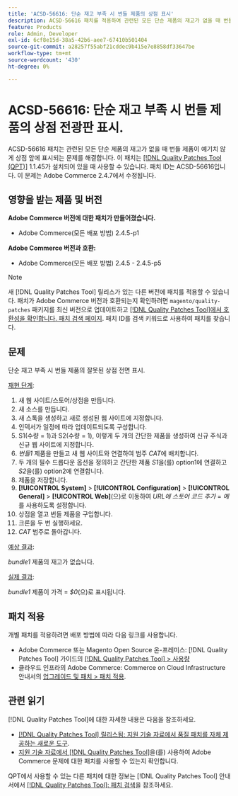 ```yaml
---
title: 'ACSD-56616: 단순 재고 부족 시 번들 제품의 상점 표시'
description: ACSD-56616 패치를 적용하여 관련된 모든 단순 제품의 재고가 없을 때 번들 제품이 상점 앞에 예기치 않게 표시되는 Adobe Commerce 문제를 해결합니다.
feature: Products
role: Admin, Developer
exl-id: 6cf8e15d-38a5-42b6-aee7-67410b501404
source-git-commit: a28257f55abf21cddec9b415e7e8858df33647be
workflow-type: tm+mt
source-wordcount: '430'
ht-degree: 0%

---
```


# ACSD-56616: 단순 재고 부족 시 번들 제품의 상점 전광판 표시.

ACSD-56616 패치는 관련된 모든 단순 제품의 재고가 없을 때 번들 제품이 예기치 않게 상점 앞에 표시되는 문제를 해결합니다. 이 패치는 [[!DNL Quality Patches Tool (QPT)]](/help/announcements/adobe-commerce-announcements/magento-quality-patches-released-new-tool-to-self-serve-quality-patches.md) 1.1.45가 설치되어 있을 때 사용할 수 있습니다. 패치 ID는 ACSD-56616입니다. 이 문제는 Adobe Commerce 2.4.7에서 수정됩니다.

## 영향을 받는 제품 및 버전

**Adobe Commerce 버전에 대한 패치가 만들어졌습니다.**

* Adobe Commerce(모든 배포 방법) 2.4.5-p1

**Adobe Commerce 버전과 호환:**

* Adobe Commerce(모든 배포 방법) 2.4.5 - 2.4.5-p5

>[!NOTE]
>
>새 [!DNL Quality Patches Tool] 릴리스가 있는 다른 버전에 패치를 적용할 수 있습니다. 패치가 Adobe Commerce 버전과 호환되는지 확인하려면 `magento/quality-patches` 패키지를 최신 버전으로 업데이트하고 [[!DNL Quality Patches Tool]에서 호환성을 확인합니다. 패치 검색 페이지](https://experienceleague.adobe.com/tools/commerce-quality-patches/index.html). 패치 ID를 검색 키워드로 사용하여 패치를 찾습니다.

## 문제

단순 재고 부족 시 번들 제품의 잘못된 상점 전면 표시.

<u>재현 단계</u>:

1. 새 웹 사이트/스토어/상점을 만듭니다.
1. 새 소스를 만듭니다.
1. 새 스톡을 생성하고 새로 생성된 웹 사이트에 지정합니다.
1. 인덱서가 일정에 따라 업데이트되도록 구성합니다.
1. S1(수량 = 1)과 S2(수량 = 1), 이렇게 두 개의 간단한 제품을 생성하여 신규 주식과 신규 웹 사이트에 지정합니다.
1. *번들1* 제품을 만들고 새 웹 사이트와 연결하여 범주 *CAT*&#x200B;에 배치합니다.
1. 두 개의 필수 드롭다운 옵션을 정의하고 간단한 제품 *S1*&#x200B;을(를) option1에 연결하고 *S2*&#x200B;을(를) option2에 연결합니다.
1. 제품을 저장합니다.
1. **[!UICONTROL System]** > **[!UICONTROL Configuration]** > **[!UICONTROL General]** > **[!UICONTROL Web]**(으)로 이동하여 *URL에 스토어 코드 추가* = *예*&#x200B;를 사용하도록 설정합니다.
1. 상점을 열고 번들 제품을 구입합니다.
1. 크론을 두 번 실행하세요.
1. *CAT* 범주로 돌아갑니다.

<u>예상 결과</u>:

*bundle1* 제품의 재고가 없습니다.

<u>실제 결과</u>:

*bundle1* 제품이 가격 = *$0*(으)로 표시됩니다.

## 패치 적용

개별 패치를 적용하려면 배포 방법에 따라 다음 링크를 사용합니다.

* Adobe Commerce 또는 Magento Open Source 온-프레미스: [!DNL Quality Patches Tool] 가이드의 [[!DNL Quality Patches Tool] > 사용량](https://experienceleague.adobe.com/docs/commerce-operations/tools/quality-patches-tool/usage.html)
* 클라우드 인프라의 Adobe Commerce: Commerce on Cloud Infrastructure 안내서의 [업그레이드 및 패치 > 패치 적용](https://experienceleague.adobe.com/docs/commerce-cloud-service/user-guide/develop/upgrade/apply-patches.html).

## 관련 읽기

[!DNL Quality Patches Tool]에 대한 자세한 내용은 다음을 참조하세요.

* [[!DNL Quality Patches Tool] 릴리스됨: 지원 기술 자료에서 품질 패치를 자체 제공하는 새로운 도구](/help/announcements/adobe-commerce-announcements/magento-quality-patches-released-new-tool-to-self-serve-quality-patches.md).
* [지원 기술 자료에서  [!DNL Quality Patches Tool]](/help/support-tools/patches-available-in-qpt-tool/check-patch-for-magento-issue-with-magento-quality-patches.md)을(를) 사용하여 Adobe Commerce 문제에 대한 패치를 사용할 수 있는지 확인합니다.

QPT에서 사용할 수 있는 다른 패치에 대한 정보는 [!DNL Quality Patches Tool] 안내서에서 [[!DNL Quality Patches Tool]: 패치 검색](https://experienceleague.adobe.com/tools/commerce-quality-patches/index.html)을 참조하세요.
